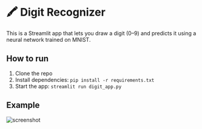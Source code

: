 # 🖍️ Digit Recognizer

This is a Streamlit app that lets you draw a digit (0–9) and predicts it using a neural network trained on MNIST.

## How to run

1. Clone the repo
2. Install dependencies: `pip install -r requirements.txt`
3. Start the app: `streamlit run digit_app.py`

## Example
![screenshot](preview.png)